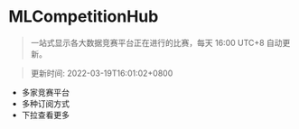 # MLCompetitionHub

> 一站式显示各大数据竞赛平台正在进行的比赛，每天 16:00 UTC+8 自动更新。
  
> 更新时间: 2022-03-19T16:01:02+0800 

* 多家竞赛平台
* 多种订阅方式
* 下拉查看更多